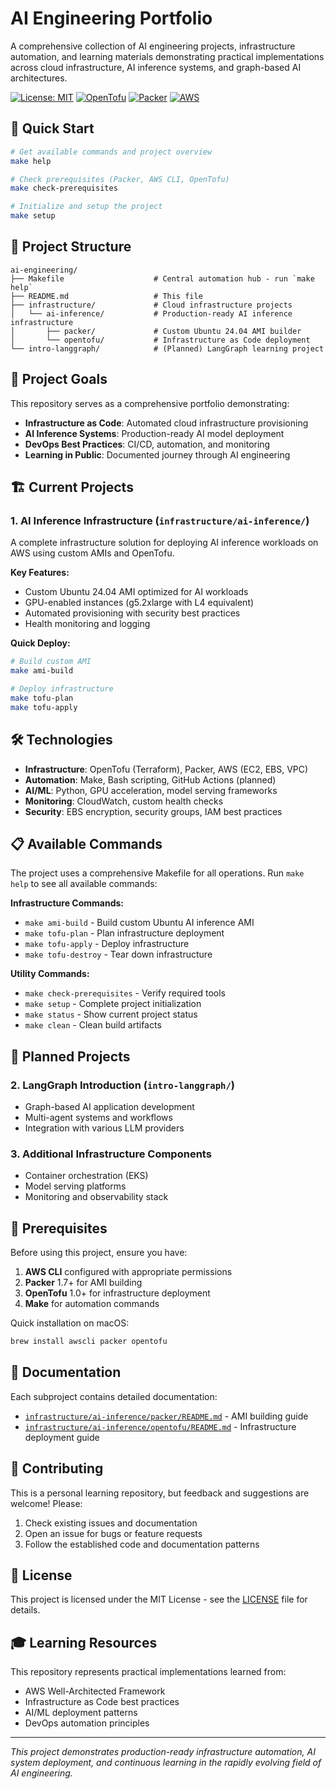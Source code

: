 # AI Engineering Portfolio

A comprehensive collection of AI engineering projects, infrastructure automation, and learning materials demonstrating practical implementations across cloud infrastructure, AI inference systems, and graph-based AI architectures.

[![License: MIT](https://img.shields.io/badge/License-MIT-yellow.svg)](https://opensource.org/licenses/MIT)
[![OpenTofu](https://img.shields.io/badge/OpenTofu-1.0+-blue.svg)](https://opentofu.org/)
[![Packer](https://img.shields.io/badge/Packer-1.7+-green.svg)](https://packer.io/)
[![AWS](https://img.shields.io/badge/AWS-EC2%20%7C%20EBS-orange.svg)](https://aws.amazon.com/)

## 🚀 Quick Start

```bash
# Get available commands and project overview
make help

# Check prerequisites (Packer, AWS CLI, OpenTofu)
make check-prerequisites

# Initialize and setup the project
make setup
```

## 📁 Project Structure

```
ai-engineering/
├── Makefile                    # Central automation hub - run `make help`
├── README.md                   # This file
├── infrastructure/             # Cloud infrastructure projects
│   └── ai-inference/           # Production-ready AI inference infrastructure
│       ├── packer/             # Custom Ubuntu 24.04 AMI builder
│       └── opentofu/           # Infrastructure as Code deployment
└── intro-langgraph/            # (Planned) LangGraph learning project
```

## 🎯 Project Goals

This repository serves as a comprehensive portfolio demonstrating:

- **Infrastructure as Code**: Automated cloud infrastructure provisioning
- **AI Inference Systems**: Production-ready AI model deployment
- **DevOps Best Practices**: CI/CD, automation, and monitoring
- **Learning in Public**: Documented journey through AI engineering

## 🏗️ Current Projects

### 1. AI Inference Infrastructure (`infrastructure/ai-inference/`)

A complete infrastructure solution for deploying AI inference workloads on AWS using custom AMIs and OpenTofu.

**Key Features:**
- Custom Ubuntu 24.04 AMI optimized for AI workloads
- GPU-enabled instances (g5.2xlarge with L4 equivalent)
- Automated provisioning with security best practices
- Health monitoring and logging

**Quick Deploy:**
```bash
# Build custom AMI
make ami-build

# Deploy infrastructure
make tofu-plan
make tofu-apply
```

## 🛠️ Technologies

- **Infrastructure**: OpenTofu (Terraform), Packer, AWS (EC2, EBS, VPC)
- **Automation**: Make, Bash scripting, GitHub Actions (planned)
- **AI/ML**: Python, GPU acceleration, model serving frameworks
- **Monitoring**: CloudWatch, custom health checks
- **Security**: EBS encryption, security groups, IAM best practices

## 📋 Available Commands

The project uses a comprehensive Makefile for all operations. Run `make help` to see all available commands:

**Infrastructure Commands:**
- `make ami-build` - Build custom Ubuntu AI inference AMI
- `make tofu-plan` - Plan infrastructure deployment
- `make tofu-apply` - Deploy infrastructure
- `make tofu-destroy` - Tear down infrastructure

**Utility Commands:**
- `make check-prerequisites` - Verify required tools
- `make setup` - Complete project initialization
- `make status` - Show current project status
- `make clean` - Clean build artifacts

## 🚧 Planned Projects

### 2. LangGraph Introduction (`intro-langgraph/`)
- Graph-based AI application development
- Multi-agent systems and workflows
- Integration with various LLM providers

### 3. Additional Infrastructure Components
- Container orchestration (EKS)
- Model serving platforms
- Monitoring and observability stack

## 🔧 Prerequisites

Before using this project, ensure you have:

1. **AWS CLI** configured with appropriate permissions
2. **Packer** 1.7+ for AMI building
3. **OpenTofu** 1.0+ for infrastructure deployment
4. **Make** for automation commands

Quick installation on macOS:
```bash
brew install awscli packer opentofu
```

## 📖 Documentation

Each subproject contains detailed documentation:

- [`infrastructure/ai-inference/packer/README.md`](infrastructure/ai-inference/packer/README.md) - AMI building guide
- [`infrastructure/ai-inference/opentofu/README.md`](infrastructure/ai-inference/opentofu/README.md) - Infrastructure deployment guide

## 🤝 Contributing

This is a personal learning repository, but feedback and suggestions are welcome! Please:

1. Check existing issues and documentation
2. Open an issue for bugs or feature requests  
3. Follow the established code and documentation patterns

## 📄 License

This project is licensed under the MIT License - see the [LICENSE](LICENSE) file for details.

## 🎓 Learning Resources

This repository represents practical implementations learned from:

- AWS Well-Architected Framework
- Infrastructure as Code best practices
- AI/ML deployment patterns
- DevOps automation principles

---

*This project demonstrates production-ready infrastructure automation, AI system deployment, and continuous learning in the rapidly evolving field of AI engineering.*
